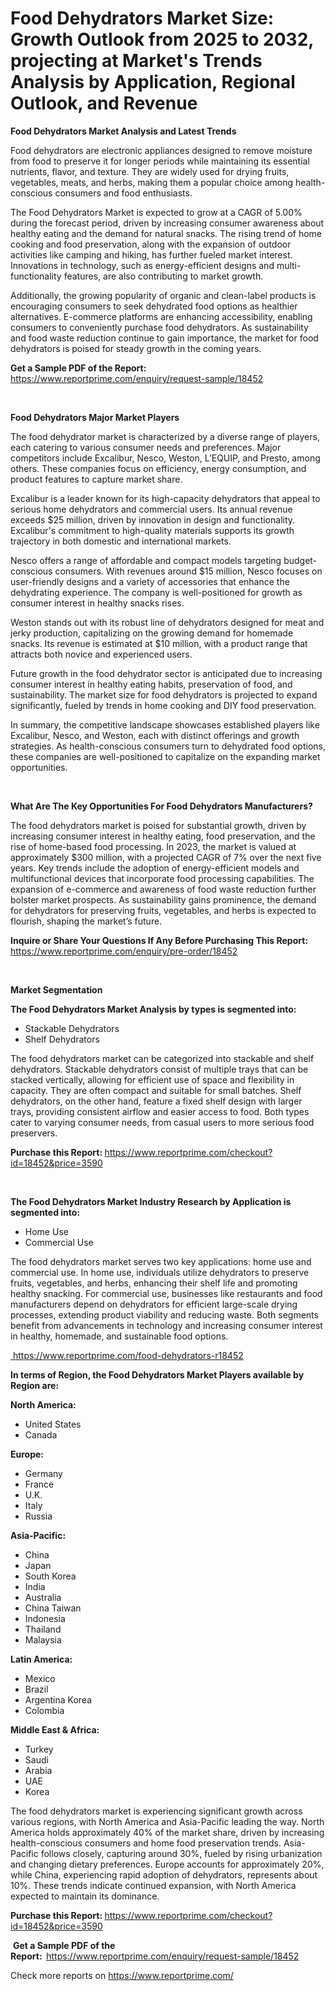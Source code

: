 <p><h1>Food Dehydrators Market Size: Growth Outlook from 2025 to 2032, projecting at Market's Trends Analysis by Application, Regional Outlook, and Revenue</h1></p><p><strong>Food Dehydrators Market Analysis and Latest Trends</strong></p>
<p><p>Food dehydrators are electronic appliances designed to remove moisture from food to preserve it for longer periods while maintaining its essential nutrients, flavor, and texture. They are widely used for drying fruits, vegetables, meats, and herbs, making them a popular choice among health-conscious consumers and food enthusiasts. </p><p>The Food Dehydrators Market is expected to grow at a CAGR of 5.00% during the forecast period, driven by increasing consumer awareness about healthy eating and the demand for natural snacks. The rising trend of home cooking and food preservation, along with the expansion of outdoor activities like camping and hiking, has further fueled market interest. Innovations in technology, such as energy-efficient designs and multi-functionality features, are also contributing to market growth. </p><p>Additionally, the growing popularity of organic and clean-label products is encouraging consumers to seek dehydrated food options as healthier alternatives. E-commerce platforms are enhancing accessibility, enabling consumers to conveniently purchase food dehydrators. As sustainability and food waste reduction continue to gain importance, the market for food dehydrators is poised for steady growth in the coming years.</p></p>
<p><strong>Get a Sample PDF of the Report:&nbsp;</strong> <a href="https://www.reportprime.com/enquiry/request-sample/18452?utm_campaign=2889&utm_medium=2&utm_source=Github&utm_content=ia&utm_term=19032025&utm_id=food-dehydrators">https://www.reportprime.com/enquiry/request-sample/18452</a></p>
<p>&nbsp;</p>
<p><strong>Food Dehydrators Major Market Players</strong></p>
<p><p>The food dehydrator market is characterized by a diverse range of players, each catering to various consumer needs and preferences. Major competitors include Excalibur, Nesco, Weston, L’EQUIP, and Presto, among others. These companies focus on efficiency, energy consumption, and product features to capture market share.</p><p>Excalibur is a leader known for its high-capacity dehydrators that appeal to serious home dehydrators and commercial users. Its annual revenue exceeds $25 million, driven by innovation in design and functionality. Excalibur's commitment to high-quality materials supports its growth trajectory in both domestic and international markets.</p><p>Nesco offers a range of affordable and compact models targeting budget-conscious consumers. With revenues around $15 million, Nesco focuses on user-friendly designs and a variety of accessories that enhance the dehydrating experience. The company is well-positioned for growth as consumer interest in healthy snacks rises.</p><p>Weston stands out with its robust line of dehydrators designed for meat and jerky production, capitalizing on the growing demand for homemade snacks. Its revenue is estimated at $10 million, with a product range that attracts both novice and experienced users.</p><p>Future growth in the food dehydrator sector is anticipated due to increasing consumer interest in healthy eating habits, preservation of food, and sustainability. The market size for food dehydrators is projected to expand significantly, fueled by trends in home cooking and DIY food preservation.</p><p>In summary, the competitive landscape showcases established players like Excalibur, Nesco, and Weston, each with distinct offerings and growth strategies. As health-conscious consumers turn to dehydrated food options, these companies are well-positioned to capitalize on the expanding market opportunities.</p></p>
<p>&nbsp;</p>
<p><strong>What Are The Key Opportunities For Food Dehydrators Manufacturers?</strong></p>
<p><p>The food dehydrators market is poised for substantial growth, driven by increasing consumer interest in healthy eating, food preservation, and the rise of home-based food processing. In 2023, the market is valued at approximately $300 million, with a projected CAGR of 7% over the next five years. Key trends include the adoption of energy-efficient models and multifunctional devices that incorporate food processing capabilities. The expansion of e-commerce and awareness of food waste reduction further bolster market prospects. As sustainability gains prominence, the demand for dehydrators for preserving fruits, vegetables, and herbs is expected to flourish, shaping the market’s future.</p></p>
<p><strong>Inquire or Share Your Questions If Any Before Purchasing This Report:</strong> <a href="https://www.reportprime.com/enquiry/pre-order/18452?utm_campaign=2889&utm_medium=2&utm_source=Github&utm_content=ia&utm_term=19032025&utm_id=food-dehydrators">https://www.reportprime.com/enquiry/pre-order/18452</a></p>
<p>&nbsp;</p>
<p><strong>Market Segmentation</strong></p>
<p><strong>The Food Dehydrators Market Analysis by types is segmented into:</strong></p>
<p><ul><li>Stackable Dehydrators</li><li>Shelf Dehydrators</li></ul></p>
<p><p>The food dehydrators market can be categorized into stackable and shelf dehydrators. Stackable dehydrators consist of multiple trays that can be stacked vertically, allowing for efficient use of space and flexibility in capacity. They are often compact and suitable for small batches. Shelf dehydrators, on the other hand, feature a fixed shelf design with larger trays, providing consistent airflow and easier access to food. Both types cater to varying consumer needs, from casual users to more serious food preservers.</p></p>
<p><strong>Purchase this Report:&nbsp;</strong><a href="https://www.reportprime.com/checkout?id=18452&price=3590&utm_campaign=2889&utm_medium=2&utm_source=Github&utm_content=ia&utm_term=19032025&utm_id=food-dehydrators">https://www.reportprime.com/checkout?id=18452&price=3590</a></p>
<p>&nbsp;</p>
<p><strong>The Food Dehydrators Market Industry Research by Application is segmented into:</strong></p>
<p><ul><li>Home Use</li><li>Commercial Use</li></ul></p>
<p><p>The food dehydrators market serves two key applications: home use and commercial use. In home use, individuals utilize dehydrators to preserve fruits, vegetables, and herbs, enhancing their shelf life and promoting healthy snacking. For commercial use, businesses like restaurants and food manufacturers depend on dehydrators for efficient large-scale drying processes, extending product viability and reducing waste. Both segments benefit from advancements in technology and increasing consumer interest in healthy, homemade, and sustainable food options.</p></p>
<p><a href="https://www.reportprime.com/food-dehydrators-r18452?utm_campaign=2889&utm_medium=2&utm_source=Github&utm_content=ia&utm_term=19032025&utm_id=food-dehydrators">&nbsp;https://www.reportprime.com/food-dehydrators-r18452</a></p>
<p><strong>In terms of Region, the Food Dehydrators Market Players available by Region are:</strong></p>
<p>
    <p> <strong> North America: </strong>
        <ul>
            <li>United States</li>
            <li>Canada</li>
        </ul>
        </p> 
    <p> <strong> Europe: </strong>
        <ul>
            <li>Germany</li>
            <li>France</li>
            <li>U.K.</li>
            <li>Italy</li>
            <li>Russia</li>
        </ul>
        </p> 
    <p> <strong> Asia-Pacific: </strong>
        <ul>
            <li>China</li>
            <li>Japan</li>
            <li>South Korea</li>
            <li>India</li>
            <li>Australia</li>
            <li>China Taiwan</li>
            <li>Indonesia</li>
            <li>Thailand</li>
            <li>Malaysia</li>
        </ul>
        </p> 
    <p> <strong> Latin America: </strong>
        <ul>
            <li>Mexico</li>
            <li>Brazil</li>
            <li>Argentina Korea</li>
            <li>Colombia</li>
        </ul>
        </p> 
    <p> <strong> Middle East & Africa: </strong>
        <ul>
            <li>Turkey</li>
            <li>Saudi</li>
            <li>Arabia</li>
            <li>UAE</li>
            <li>Korea</li>
        </ul>
    </p>
    </p>
<p><p>The food dehydrators market is experiencing significant growth across various regions, with North America and Asia-Pacific leading the way. North America holds approximately 40% of the market share, driven by increasing health-conscious consumers and home food preservation trends. Asia-Pacific follows closely, capturing around 30%, fueled by rising urbanization and changing dietary preferences. Europe accounts for approximately 20%, while China, experiencing rapid adoption of dehydrators, represents about 10%. These trends indicate continued expansion, with North America expected to maintain its dominance.</p></p>
<p><strong>Purchase this Report: </strong><a href="https://www.reportprime.com/checkout?id=18452&price=3590&utm_campaign=2889&utm_medium=2&utm_source=Github&utm_content=ia&utm_term=19032025&utm_id=food-dehydrators">https://www.reportprime.com/checkout?id=18452&price=3590</a></p>
<p>&nbsp;<strong>Get a Sample PDF of the Report:&nbsp;&nbsp;</strong><a href="https://www.reportprime.com/enquiry/request-sample/18452?utm_campaign=2889&utm_medium=2&utm_source=Github&utm_content=ia&utm_term=19032025&utm_id=food-dehydrators">https://www.reportprime.com/enquiry/request-sample/18452</a></p>
<p><strong></strong></p>
<p>Check more reports on <a href="https://www.reportprime.com/?utm_campaign=2889&utm_medium=2&utm_source=Github&utm_content=ia&utm_term=19032025&utm_id=food-dehydrators">https://www.reportprime.com/</a></p>
